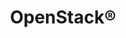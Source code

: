 ---
title: "OpenStack®"
linkTitle: "OpenStack"
description: "Articles about TrueNAS integrations with OpenStack®."
type: docs
---
